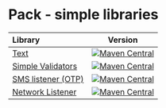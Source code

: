 # Pack - simple libraries


| Library     | Version     |
| :---        |    :----:   |
| [Text](https://github.com/MrAdkhambek/Pack/tree/main/libraries/text)                      | [![Maven Central](https://img.shields.io/maven-central/v/com.adkhambek.pack/text.svg?label=Maven%20Central)](https://search.maven.org/artifact/com.adkhambek.pack/text)       |
| [Simple Validators](https://github.com/MrAdkhambek/Pack/tree/main/libraries/validators)   | [![Maven Central](https://img.shields.io/maven-central/v/com.adkhambek.pack/validators.svg?label=Maven%20Central)](https://search.maven.org/artifact/com.adkhambek.pack/validators)        |
| [SMS listener (OTP)](https://github.com/MrAdkhambek/Pack/tree/main/libraries/sms)         | [![Maven Central](https://img.shields.io/maven-central/v/com.adkhambek.pack/sms.svg?label=Maven%20Central)](https://search.maven.org/artifact/com.adkhambek.pack/sms)        |
| [Network Listener](https://github.com/MrAdkhambek/Pack/tree/main/libraries/network)       | [![Maven Central](https://img.shields.io/maven-central/v/com.adkhambek.pack/network.svg?label=Maven%20Central)](https://search.maven.org/artifact/com.adkhambek.pack/network)        |
